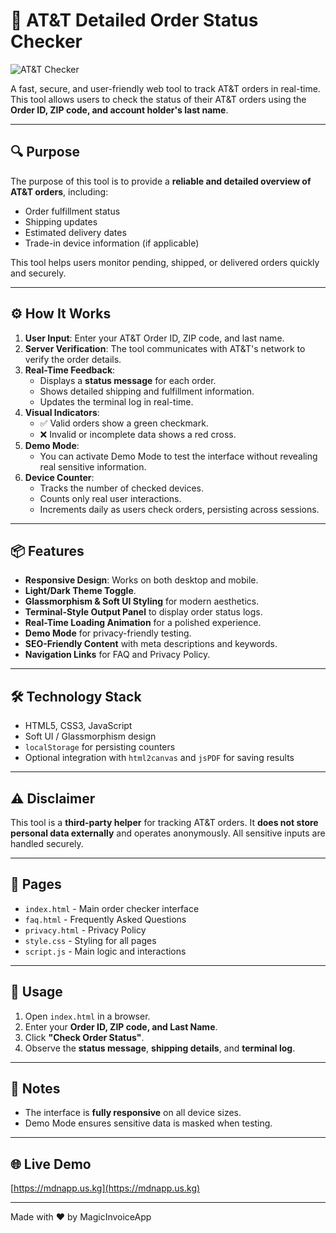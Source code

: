 # 🚀 AT&T Detailed Order Status Checker

![AT&T Checker]([[screenshot.png](https://i.ibb.co/spMwcV2c/Screenshot-2025-09-27-122941.png)])  

A fast, secure, and user-friendly web tool to track AT&T orders in real-time. This tool allows users to check the status of their AT&T orders using the **Order ID, ZIP code, and account holder's last name**.

---

## 🔍 Purpose

The purpose of this tool is to provide a **reliable and detailed overview of AT&T orders**, including:

- Order fulfillment status
- Shipping updates
- Estimated delivery dates
- Trade-in device information (if applicable)

This tool helps users monitor pending, shipped, or delivered orders quickly and securely.

---

## ⚙️ How It Works

1. **User Input**: Enter your AT&T Order ID, ZIP code, and last name.
2. **Server Verification**: The tool communicates with AT&T's network to verify the order details.
3. **Real-Time Feedback**:
   - Displays a **status message** for each order.
   - Shows detailed shipping and fulfillment information.
   - Updates the terminal log in real-time.
4. **Visual Indicators**:
   - ✅ Valid orders show a green checkmark.
   - ❌ Invalid or incomplete data shows a red cross.
5. **Demo Mode**:  
   - You can activate Demo Mode to test the interface without revealing real sensitive information.
6. **Device Counter**:  
   - Tracks the number of checked devices.
   - Counts only real user interactions.
   - Increments daily as users check orders, persisting across sessions.

---

## 📦 Features

- **Responsive Design**: Works on both desktop and mobile.
- **Light/Dark Theme Toggle**.
- **Glassmorphism & Soft UI Styling** for modern aesthetics.
- **Terminal-Style Output Panel** to display order status logs.
- **Real-Time Loading Animation** for a polished experience.
- **Demo Mode** for privacy-friendly testing.
- **SEO-Friendly Content** with meta descriptions and keywords.
- **Navigation Links** for FAQ and Privacy Policy.

---

## 🛠 Technology Stack

- HTML5, CSS3, JavaScript
- Soft UI / Glassmorphism design
- `localStorage` for persisting counters
- Optional integration with `html2canvas` and `jsPDF` for saving results

---

## ⚠️ Disclaimer

This tool is a **third-party helper** for tracking AT&T orders. It **does not store personal data externally** and operates anonymously. All sensitive inputs are handled securely.  

---

## 📁 Pages

- `index.html` - Main order checker interface
- `faq.html` - Frequently Asked Questions
- `privacy.html` - Privacy Policy
- `style.css` - Styling for all pages
- `script.js` - Main logic and interactions

---

## 🚀 Usage

1. Open `index.html` in a browser.
2. Enter your **Order ID, ZIP code, and Last Name**.
3. Click **"Check Order Status"**.
4. Observe the **status message**, **shipping details**, and **terminal log**.

---

## 📝 Notes

- The interface is **fully responsive** on all device sizes.
- Demo Mode ensures sensitive data is masked when testing.

---

## 🌐 Live Demo

[https://mdnapp.us.kg](https://mdnapp.us.kg)

---

Made with ❤️ by MagicInvoiceApp
